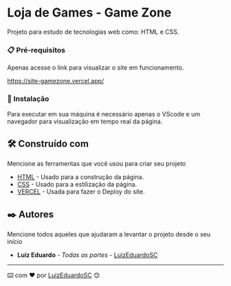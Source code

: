 # Loja de Games - Game Zone

Projeto para estudo de tecnologias web como: HTML e CSS.


### 📋 Pré-requisitos

Apenas acesse o link para visualizar o site em funcionamento.

https://site-gamezone.vercel.app/

### 🔧 Instalação

Para executar em sua máquina é necessário apenas o VScode e um navegador para visualização em tempo real da página.


## 🛠️ Construído com

Mencione as ferramentas que você usou para criar seu projeto

* [HTML](https://www.w3schools.com/html/default.asp) - Usado para a construção da página.
* [CSS](https://www.w3schools.com/css/default.asp) - Usado para a estilização da página.
* [VERCEL](https://vercel.com/) - Usada para fazer o Deploy do site.


## ✒️ Autores

Mencione todos aqueles que ajudaram a levantar o projeto desde o seu início

* **Luiz Eduardo** - *Todas as partes* - [LuizEduardoSC](https://github.com/LuizEduardoSC)

---
⌨️ com ❤️ por [LuizEduardoSC](https://github.com/LuizEduardoSC) 😊
